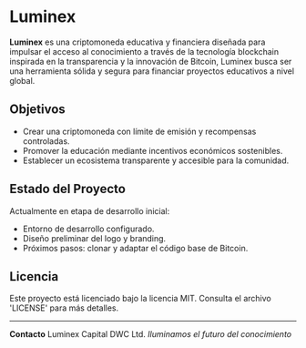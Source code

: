 # Luminex

**Luminex** es una criptomoneda educativa y financiera diseñada para impulsar el acceso al conocimiento a través de la tecnología blockchain inspirada en la transparencia y la innovación de Bitcoin, Luminex busca ser una herramienta sólida y segura para financiar proyectos educativos a nivel global.

## Objetivos

- Crear una criptomoneda con límite de emisión y recompensas controladas.
- Promover la educación mediante incentivos económicos sostenibles.
- Establecer un ecosistema transparente y accesible para la comunidad.

## Estado del Proyecto

Actualmente en etapa de desarrollo inicial:
- Entorno de desarrollo configurado.
- Diseño preliminar del logo y branding.
- Próximos pasos: clonar y adaptar el código base de Bitcoin.

## Licencia

Este proyecto está licenciado bajo la licencia MIT. Consulta el archivo 'LICENSE' para más detalles.

---

**Contacto**
Luminex Capital DWC Ltd.
*Iluminamos el futuro del conocimiento*